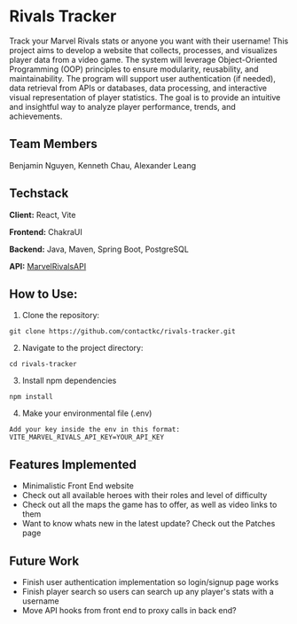 # Rivals Tracker
Track your Marvel Rivals stats or anyone you want with their username! This project aims to develop a website that collects, processes, and visualizes player data from a video game. The system will leverage Object-Oriented Programming (OOP) principles to ensure modularity, reusability, and maintainability. The program will support user authentication (if needed), data retrieval from APIs or databases, data processing, and interactive visual representation of player statistics. The goal is to provide an intuitive and insightful way to analyze player performance, trends, and achievements.

## Team Members
Benjamin Nguyen, Kenneth Chau, Alexander Leang

## Techstack

**Client:** React, Vite

**Frontend:** ChakraUI

**Backend:** Java, Maven, Spring Boot, PostgreSQL

**API:** [MarvelRivalsAPI](https://marvelrivalsapi.com/)

## How to Use:

1. Clone the repository:
```
git clone https://github.com/contactkc/rivals-tracker.git
```
2. Navigate to the project directory:
```
cd rivals-tracker
```
3. Install npm dependencies
```
npm install
```
4. Make your environmental file (.env)
```
Add your key inside the env in this format:
VITE_MARVEL_RIVALS_API_KEY=YOUR_API_KEY
```

## Features Implemented
- Minimalistic Front End website
- Check out all available heroes with their roles and level of difficulty
- Check out all the maps the game has to offer, as well as video links to them
- Want to know whats new in the latest update? Check out the Patches page

## Future Work
- Finish user authentication implementation so login/signup page works
- Finish player search so users can search up any player's stats with a username
- Move API hooks from front end to proxy calls in back end?

